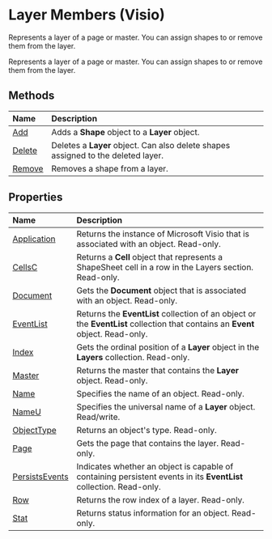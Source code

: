 
# Layer Members (Visio)
Represents a layer of a page or master. You can assign shapes to or remove them from the layer.

Represents a layer of a page or master. You can assign shapes to or remove them from the layer.


## Methods



|**Name**|**Description**|
|:-----|:-----|
|[Add](6e1bd140-426e-cb2d-b883-17ac07117137.md)|Adds a  **Shape** object to a **Layer** object.|
|[Delete](817a06fd-f249-d17a-3f8c-6c132ec38823.md)|Deletes a  **Layer** object. Can also delete shapes assigned to the deleted layer.|
|[Remove](d46c814b-1937-de81-de1b-e670667920c2.md)|Removes a shape from a layer.|

## Properties



|**Name**|**Description**|
|:-----|:-----|
|[Application](addba1f4-29c0-e0d1-cf54-c8275a24cc15.md)|Returns the instance of Microsoft Visio that is associated with an object. Read-only.|
|[CellsC](da7de08d-e492-a74d-a5de-139a32798deb.md)|Returns a  **Cell** object that represents a ShapeSheet cell in a row in the Layers section. Read-only.|
|[Document](c476f069-f6da-778c-bc49-f53eed4df503.md)|Gets the  **Document** object that is associated with an object. Read-only.|
|[EventList](cab89bdc-011c-3b2b-a372-9bbbce13c8da.md)|Returns the  **EventList** collection of an object or the **EventList** collection that contains an **Event** object. Read-only.|
|[Index](0a5d5637-7b93-f534-de65-c7fe230a6923.md)|Gets the ordinal position of a  **Layer** object in the **Layers** collection. Read-only.|
|[Master](67d6adca-1f70-a92c-c1ce-cc14a7b6aef0.md)|Returns the master that contains the  **Layer** object. Read-only.|
|[Name](4026742c-26e9-2632-dd8b-21021333fcf6.md)|Specifies the name of an object. Read-only.|
|[NameU](fb1d5223-d080-1600-cc6e-f4a569e3feef.md)|Specifies the universal name of a  **Layer** object. Read/write.|
|[ObjectType](3dec4952-1fd8-a6e5-d8f0-537170a76e52.md)|Returns an object's type. Read-only.|
|[Page](7b49a510-e080-55cc-c793-24519cddb077.md)|Gets the page that contains the layer. Read-only.|
|[PersistsEvents](aa50ce5b-1f53-981b-7a1f-d6a1a6ee05d5.md)|Indicates whether an object is capable of containing persistent events in its  **EventList** collection. Read-only.|
|[Row](2dda9952-986d-1600-928c-e11da0f8235d.md)|Returns the row index of a layer. Read-only.|
|[Stat](f561aba4-b6be-642c-490d-a4cd137c3607.md)|Returns status information for an object. Read-only.|
